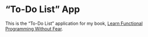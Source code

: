 # “To-Do List” App

This is the “To-Do List” application for my book, [Learn Functional Programming Without Fear](https://alvinalexander.com/scala/learn-functional-programming-book).

